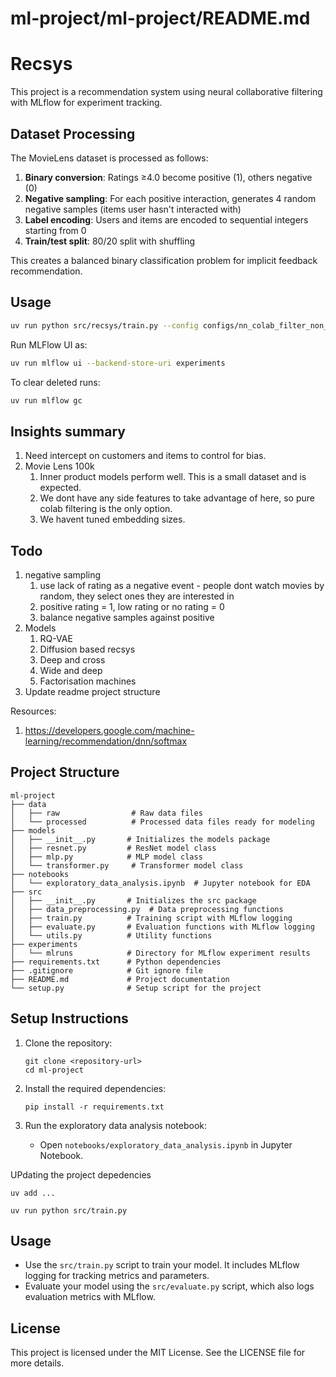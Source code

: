 # ml-project/ml-project/README.md

# Recsys

This project is a recommendation system using neural collaborative filtering with MLflow for experiment tracking.

## Dataset Processing

The MovieLens dataset is processed as follows:
1. **Binary conversion**: Ratings ≥4.0 become positive (1), others negative (0)
2. **Negative sampling**: For each positive interaction, generates 4 random negative samples (items user hasn't interacted with)
3. **Label encoding**: Users and items are encoded to sequential integers starting from 0
4. **Train/test split**: 80/20 split with shuffling

This creates a balanced binary classification problem for implicit feedback recommendation.

## Usage
```bash
uv run python src/recsys/train.py --config configs/nn_colab_filter_non_linear.yaml
```

Run MLFlow UI as:
```bash
uv run mlflow ui --backend-store-uri experiments
```

To clear deleted runs:
```bash
uv run mlflow gc
```

## Insights summary
1. Need intercept on customers and items to control for bias.
2. Movie Lens 100k
   1. Inner product models perform well. This is a small dataset and is expected.
   2. We dont have any side features to take advantage of here, so pure colab filtering is the only option.
   3. We havent tuned embedding sizes.

## Todo

1. negative sampling
   1. use lack of rating as a negative event - people dont watch movies by random, they select ones they are interested in
   2. positive rating = 1, low rating or no rating = 0
   3. balance negative samples against positive
2. Models
   1. RQ-VAE
   2. Diffusion based recsys
   3. Deep and cross
   4. Wide and deep
   5. Factorisation machines
3. Update readme project structure

Resources:
1. https://developers.google.com/machine-learning/recommendation/dnn/softmax

## Project Structure

```
ml-project
├── data
│   ├── raw                # Raw data files
│   └── processed          # Processed data files ready for modeling
├── models
│   ├── __init__.py       # Initializes the models package
│   ├── resnet.py         # ResNet model class
│   ├── mlp.py            # MLP model class
│   └── transformer.py     # Transformer model class
├── notebooks
│   └── exploratory_data_analysis.ipynb  # Jupyter notebook for EDA
├── src
│   ├── __init__.py       # Initializes the src package
│   ├── data_preprocessing.py  # Data preprocessing functions
│   ├── train.py          # Training script with MLflow logging
│   ├── evaluate.py       # Evaluation functions with MLflow logging
│   └── utils.py          # Utility functions
├── experiments
│   └── mlruns            # Directory for MLflow experiment results
├── requirements.txt      # Python dependencies
├── .gitignore            # Git ignore file
├── README.md             # Project documentation
└── setup.py              # Setup script for the project
```

## Setup Instructions

1. Clone the repository:
   ```
   git clone <repository-url>
   cd ml-project
   ```

2. Install the required dependencies:
   ```
   pip install -r requirements.txt
   ```

3. Run the exploratory data analysis notebook:
   - Open `notebooks/exploratory_data_analysis.ipynb` in Jupyter Notebook.

UPdating the project depedencies
```
uv add ...
```


```
uv run python src/train.py
```


## Usage

- Use the `src/train.py` script to train your model. It includes MLflow logging for tracking metrics and parameters.
- Evaluate your model using the `src/evaluate.py` script, which also logs evaluation metrics with MLflow.

## License

This project is licensed under the MIT License. See the LICENSE file for more details.